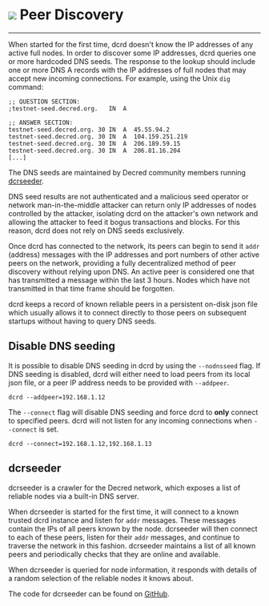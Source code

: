 # <img class="dcr-icon" src="/img/dcr-icons/AtoB.svg" /> Peer Discovery

---

When started for the first time, dcrd doesn't know the IP
addresses of any active full nodes. In order to discover some IP
addresses, dcrd queries one or more hardcoded DNS seeds.
The response to the lookup should include one or more DNS
A records with the IP addresses of full nodes that may accept new
incoming connections. For example, using the Unix `dig`
command:

```no-highlight
;; QUESTION SECTION:
;testnet-seed.decred.org.   IN  A

;; ANSWER SECTION:
testnet-seed.decred.org. 30 IN  A  45.55.94.2
testnet-seed.decred.org. 30 IN  A  104.159.251.219
testnet-seed.decred.org. 30 IN  A  206.189.59.15
testnet-seed.decred.org. 30 IN  A  206.81.16.204
[...]
```

The DNS seeds are maintained by Decred community members running
[dcrseeder](#dcrseeder).

<!-- paragraph below based on Greg Maxwell's email in
     http://comments.gmane.org/gmane.comp.bitcoin.devel/5378 -->

DNS seed results are not authenticated and a malicious seed operator or
network man-in-the-middle attacker can return only IP addresses of
nodes controlled by the attacker, isolating dcrd on the attacker's
own network and allowing the attacker to feed it bogus transactions and
blocks.
For this reason, dcrd does not rely on DNS seeds exclusively.

Once dcrd has connected to the network, its peers can begin to send
it `addr`
(address) messages with the IP addresses and port numbers of
other active peers on the network, providing a fully decentralized method of
peer discovery without relying upon DNS.
An active peer is considered one that has transmitted a message
within the last 3 hours.
Nodes which have not transmitted in that time frame should be forgotten.

dcrd keeps a record of known reliable peers in a
persistent on-disk json file which usually allows it to connect directly
to those peers on subsequent startups without having to query DNS seeds.

## Disable DNS seeding

It is possible to disable DNS seeding in dcrd by using the `--nodnsseed` flag.
If DNS seeding is disabled, dcrd will either need to load peers from its local
json file, or a peer IP address needs to be provided with `--addpeer`.

```no-highlight
dcrd --addpeer=192.168.1.12
```

The `--connect` flag will disable DNS seeding and force dcrd to **only** connect to
specified peers.
dcrd will not listen for any incoming connections when `--connect` is set.

```no-highlight
dcrd --connect=192.168.1.12,192.168.1.13
```

## dcrseeder

dcrseeder is a crawler for the Decred network, which exposes a list of reliable
nodes via a built-in DNS server.

When dcrseeder is started for the first time, it will connect to a known trusted
dcrd instance and listen for `addr` messages. These messages contain the IPs of
all peers known by the node. dcrseeder will then connect to each of these peers,
listen for their `addr` messages, and continue to traverse the network in this
fashion. dcrseeder maintains a list of all known peers and periodically checks
that they are online and available.

When dcrseeder is queried for node information, it responds with details of a
random selection of the reliable nodes it knows about.

The code for dcrseeder can be found on [GitHub](https://github.com/decred/dcrseeder).
